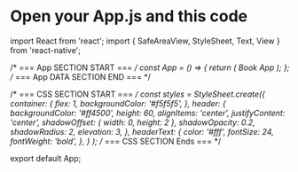 # Open your App.js and this code

import React from 'react';
import { SafeAreaView, StyleSheet, Text, View } from 'react-native';

/* === App SECTION START === */
const App = () => {
  return (
    <SafeAreaView style={styles.container}>
      <View style={styles.header}>
        <Text style={styles.headerText}>Book App</Text>
      </View>
    </SafeAreaView>
  );
};
/* === App DATA SECTION END === */

/* === CSS SECTION START === */
const styles = StyleSheet.create({
  container: {
    flex: 1,
    backgroundColor: '#f5f5f5',
  },
  header: {
    backgroundColor: '#ff4500',
    height: 60,
    alignItems: 'center',
    justifyContent: 'center',
    shadowOffset: { width: 0, height: 2 },
    shadowOpacity: 0.2,
    shadowRadius: 2,
    elevation: 3,
  },
  headerText: {
    color: '#fff',
    fontSize: 24,
    fontWeight: 'bold',
  },
}
);
/* === CSS SECTION Ends === */

export default App;

